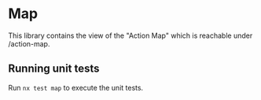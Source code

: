 # Map

This library contains the view of the "Action Map" which is reachable under
<domain>/action-map.

## Running unit tests

Run `nx test map` to execute the unit tests.
